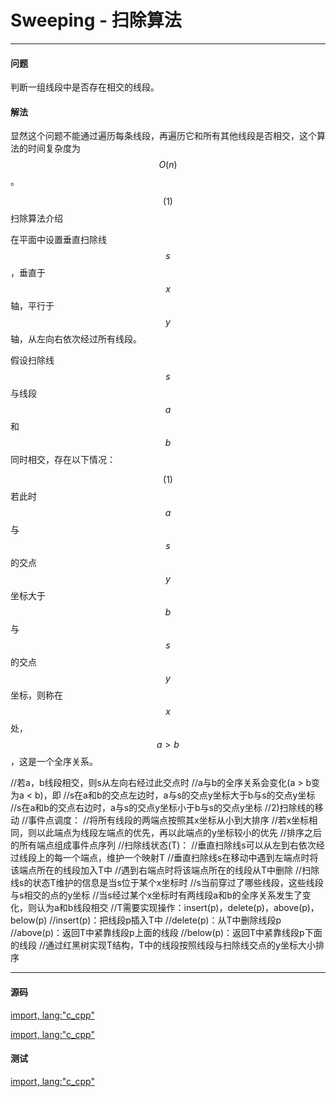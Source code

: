 <script type="text/javascript" src="https://cdn.mathjax.org/mathjax/latest/MathJax.js?config=TeX-AMS-MML_HTMLorMML"/></script>

# Sweeping - 扫除算法

--------

#### 问题

判断一组线段中是否存在相交的线段。


#### 解法

显然这个问题不能通过遍历每条线段，再遍历它和所有其他线段是否相交，这个算法的时间复杂度为$$ O(n) $$。

$$ (1) $$ 扫除算法介绍

在平面中设置垂直扫除线$$ s $$，垂直于$$ x $$轴，平行于$$ y $$轴，从左向右依次经过所有线段。

假设扫除线$$ s $$与线段$$ a $$和$$ b $$同时相交，存在以下情况：

$$ (1) $$ 若此时$$ a $$与$$ s $$的交点$$ y $$坐标大于$$ b $$与$$ s $$的交点$$ y $$坐标，则称在$$ x $$处，$$ a \gt b $$，这是一个全序关系。

//若a，b线段相交，则s从左向右经过此交点时
//a与b的全序关系会变化(a > b变为a < b)，即
//s在a和b的交点左边时，a与s的交点y坐标大于b与s的交点y坐标
//s在a和b的交点右边时，a与s的交点y坐标小于b与s的交点y坐标
//2)扫除线的移动
//事件点调度：
//将所有线段的两端点按照其x坐标从小到大排序
//若x坐标相同，则以此端点为线段左端点的优先，再以此端点的y坐标较小的优先
//排序之后的所有端点组成事件点序列
//扫除线状态(T)：
//垂直扫除线s可以从左到右依次经过线段上的每一个端点，维护一个映射T
//垂直扫除线s在移动中遇到左端点时将该端点所在的线段加入T中
//遇到右端点时将该端点所在的线段从T中删除
//扫除线s的状态T维护的信息是当s位于某个x坐标时
//s当前穿过了哪些线段，这些线段与s相交的点的y坐标
//当s经过某个x坐标时有两线段a和b的全序关系发生了变化，则认为a和b线段相交
//T需要实现操作：insert(p)，delete(p)，above(p)，below(p)
//insert(p)：把线段p插入T中
//delete(p)：从T中删除线段p
//above(p)：返回T中紧靠线段p上面的线段
//below(p)：返回T中紧靠线段p下面的线段
//通过红黑树实现T结构，T中的线段按照线段与扫除线交点的y坐标大小排序

--------

#### 源码

[import, lang:"c_cpp"](../../../../src/AnalyticGeometry/Util.h)

[import, lang:"c_cpp"](../../../../src/AnalyticGeometry/Polygon/Sweeping.h)


#### 测试

[import, lang:"c_cpp"](../../../../src/AnalyticGeometry/Polygon/Sweeping.cpp)
